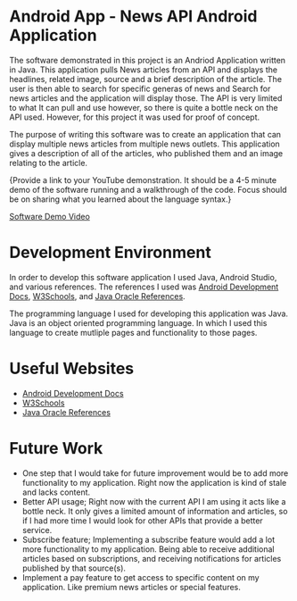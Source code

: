 # Android App - News API Android Application

The software demonstrated in this project is an Andriod Application written in Java. This application pulls News articles from an API and displays the headlines, related image, source and a brief description of the article. The user is then able to search for specific generas of news and Search for news articles and the application will display those. The API is very limited to what It can pull and use however, so there is quite a bottle neck on the API used. However, for this project it was used for proof of concept.

The purpose of writing this software was to create an application that can display multiple news articles from multiple news outlets. This application gives a description of all of the articles, who published them and an image relating to the article. 

{Provide a link to your YouTube demonstration. It should be a 4-5 minute demo of the software running and a walkthrough of the code. Focus should be on sharing what you learned about the language syntax.}

[Software Demo Video](http://youtube.link.goes.here)

# Development Environment

In order to develop this software application I used Java, Android Studio, and various references. The references I used was [Android Development Docs](https://developer.android.com/codelabs/build-your-first-android-app#0), [W3Schools](https://www.w3schools.com/java/default.asp), and [Java Oracle References](https://docs.oracle.com/en/java/javase/20/index.html).

The programming language I used for developing this application was Java. Java is an object oriented programming language. In which I used this language to create mutliple pages and functionality to those pages.

# Useful Websites
- [Android Development Docs](https://developer.android.com/codelabs/build-your-first-android-app#0)
- [W3Schools](https://www.w3schools.com/java/default.asp)
- [Java Oracle References](https://docs.oracle.com/en/java/javase/20/index.html)

# Future Work

- One step that I would take for future improvement would be to add more functionality to my application. Right now the application is kind of stale and lacks content.
- Better API usage; Right now with the current API I am using it acts like a bottle neck. It only gives a limited amount of information and articles, so if I had more time I would look for other APIs that provide a better service.
- Subscribe feature; Implementing a subscribe feature would add a lot more functionality to my application. Being able to receive additional articles based on subscriptions, and receiving notifications for articles published by that source(s).
- Implement a pay feature to get access to specific content on my application. Like premium news articles or special features. 
